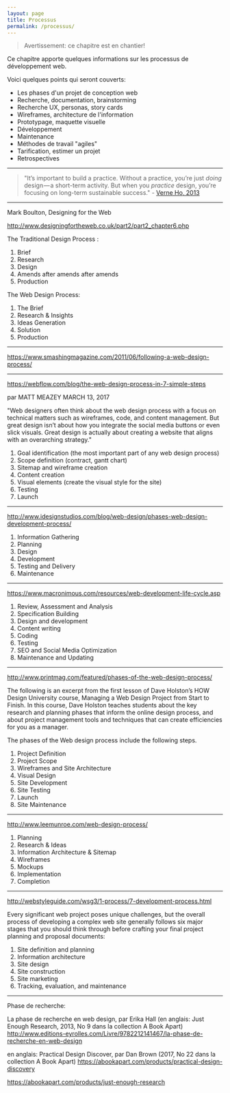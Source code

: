 ```yaml
---
layout: page
title: Processus
permalink: /processus/
---
```


> Avertissement: ce chapitre est en chantier!

Ce chapitre apporte quelques informations sur les processus de développement web.

Voici quelques points qui seront couverts:

- Les phases d'un projet de conception web
- Recherche, documentation, brainstorming
- Recherche UX, personas, story cards
- Wireframes, architecture de l'information
- Prototypage, maquette visuelle
- Développement
- Maintenance
- Méthodes de travail "agiles"
- Tarification, estimer un projet
- Retrospectives

***

> "It’s important to build a practice. Without a practice, you’re just *doing* design — a short-term activity. But when you *practice* design, you’re focusing on long-term sustainable success." - [Verne Ho, 2013](https://ux.shopify.com/a-framework-for-building-a-design-practice-c0a3df667344)

***

Mark Boulton, Designing for the Web

http://www.designingfortheweb.co.uk/part2/part2_chapter6.php

The Traditional Design Process : 

1. Brief
2. Research
3. Design
4. Amends after amends after amends
5. Production

The Web Design Process:

1. The Brief
2. Research & Insights
3. Ideas Generation
4. Solution
5. Production

***

https://www.smashingmagazine.com/2011/06/following-a-web-design-process/

***

https://webflow.com/blog/the-web-design-process-in-7-simple-steps

par MATT MEAZEY
MARCH 13, 2017

"Web designers often think about the web design process with a focus on technical matters such as wireframes, code, and content management. But great design isn’t about how you integrate the social media buttons or even slick visuals. Great design is actually about creating a website that aligns with an overarching strategy."

1. Goal identification (the most important part of any web design process)
2. Scope definition (contract, gantt chart)
3. Sitemap and wireframe creation
4. Content creation
5. Visual elements (create the visual style for the site)
6. Testing
7. Launch

***

http://www.idesignstudios.com/blog/web-design/phases-web-design-development-process/

1. Information Gathering
2. Planning
3. Design
4. Development
5. Testing and Delivery
6. Maintenance

***

https://www.macronimous.com/resources/web-development-life-cycle.asp

1. Review, Assessment and Analysis
2. Specification Building
3. Design and development
4. Content writing
5. Coding
6. Testing
7. SEO and Social Media Optimization
8. Maintenance and Updating

***

http://www.printmag.com/featured/phases-of-the-web-design-process/

The following is an excerpt from the first lesson of Dave Holston’s HOW Design University course, Managing a Web Design Project from Start to Finish.
In this course, Dave Holston teaches students about the key research and planning phases that inform the online design process, and about project management tools and techniques that can create efficiencies for you as a manager.

The phases of the Web design process include the following steps.

1. Project Definition
2. Project Scope
3. Wireframes and Site Architecture
4. Visual Design
5. Site Development
6. Site Testing
7. Launch
8. Site Maintenance

***

http://www.leemunroe.com/web-design-process/

1. Planning
2. Research & Ideas
3. Information Architecture & Sitemap
4. Wireframes
5. Mockups
6. Implementation
7. Completion

***

http://webstyleguide.com/wsg3/1-process/7-development-process.html

Every significant web project poses unique challenges, but the overall process of developing a complex web site generally follows six major stages that you should think through before crafting your final project planning and proposal documents:

1. Site definition and planning
2. Information architecture
3. Site design
4. Site construction
5. Site marketing
6. Tracking, evaluation, and maintenance

***

Phase de recherche:

La phase de recherche en web design, par Erika Hall (en anglais: Just Enough Research, 2013, No 9 dans la collection A Book Apart)
http://www.editions-eyrolles.com/Livre/9782212141467/la-phase-de-recherche-en-web-design

en anglais: 
Practical Design Discover, par Dan Brown (2017, No 22 dans la collection A Book Apart)
https://abookapart.com/products/practical-design-discovery


https://abookapart.com/products/just-enough-research